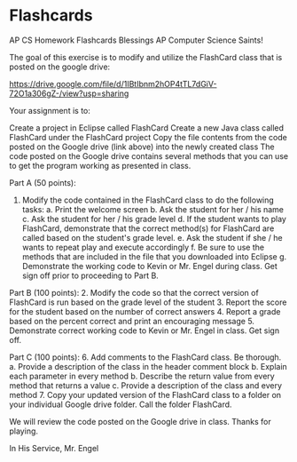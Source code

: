 # Flashcards
AP CS Homework Flashcards
Blessings AP Computer Science Saints!

The goal of this exercise is to modify and utilize the FlashCard class that is posted on the google drive:

https://drive.google.com/file/d/1IBtIbnm2hOP4tTL7dGiV-72O1a306gZ-/view?usp=sharing

Your assignment is to:

Create a project in Eclipse called FlashCard
Create a new Java class called FlashCard under the FlashCard project
Copy the file contents from the code posted on the Google drive (link above) into the newly created class
The code posted on the Google drive contains several methods that you can use to get the program working as presented in class.

Part A (50 points):
1.  Modify the code contained in the FlashCard class to do the following tasks:
     a.  Print the welcome screen
     b.  Ask the student for her / his name
     c.  Ask the student for her / his grade level
     d.  If the student wants to play FlashCard, demonstrate that the correct method(s) for FlashCard are called based on the student's grade level.
     e.  Ask the student if she / he wants to repeat play and execute accordingly
     f.  Be sure to use the methods that are included in the file that you downloaded into Eclipse
     g.  Demonstrate the working code to Kevin or Mr. Engel during class.  Get sign off prior to proceeding to Part B.

Part B (100 points):
2.  Modify the code so that the correct version of FlashCard is run based on the grade level of the student
3.  Report the score for the student based on the number of correct answers
4.  Report a grade based on the percent correct and print an encouraging message
5.  Demonstrate correct working code to Kevin or Mr. Engel in class.  Get sign off.

Part C (100 points):
6.  Add comments to the FlashCard class.  Be thorough.  
     a.  Provide a description of the class in the header comment block
     b.  Explain each parameter in every method
     b.  Describe the return value from every method that returns a value
     c.  Provide a description of the class and every method
7.  Copy your updated version of the FlashCard class to a folder on your individual Google drive folder.  Call the folder FlashCard.

We will review the code posted on the Google drive in class.  Thanks for playing.

In His Service,
Mr. Engel

